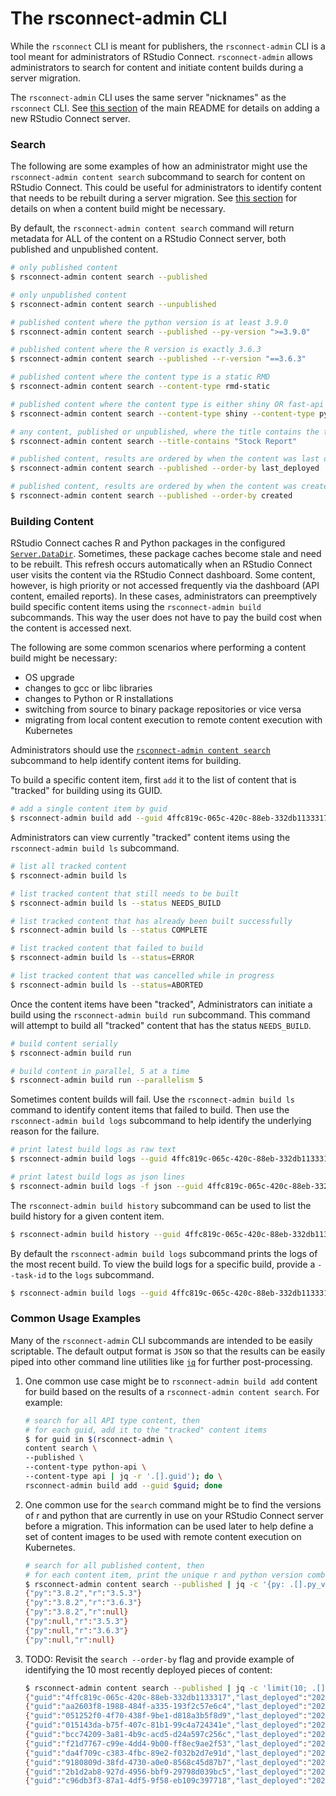 # The rsconnect-admin CLI

While the `rsconnect` CLI is meant for publishers, the `rsconnect-admin` CLI is
a tool meant for administrators of RStudio Connect.  `rsconnect-admin` allows administrators
to search for content and initiate content builds during a server migration.

The `rsconnect-admin` CLI uses the same server "nicknames" as the `rsconnect` CLI.
See [this section](./README.md#managing-server-information) of the main README
for details on adding a new RStudio Connect server.


### Search

The following are some examples of how an administrator might use the
`rsconnect-admin content search` subcommand to search for content on RStudio Connect.
This could be useful for administrators to identify content that needs to be
rebuilt during a server migration. See [this section](#building-content) for details
on when a content build might be necessary.

By default, the `rsconnect-admin content search` command will return metadata for ALL
of the content on a RStudio Connect server, both published and unpublished content.

```bash
# only published content
$ rsconnect-admin content search --published

# only unpublished content
$ rsconnect-admin content search --unpublished

# published content where the python version is at least 3.9.0
$ rsconnect-admin content search --published --py-version ">=3.9.0"

# published content where the R version is exactly 3.6.3
$ rsconnect-admin content search --published --r-version "==3.6.3"

# published content where the content type is a static RMD
$ rsconnect-admin content search --content-type rmd-static

# published content where the content type is either shiny OR fast-api
$ rsconnect-admin content search --content-type shiny --content-type python-fastapi

# any content, published or unpublished, where the title contains the text "Stock Report"
$ rsconnect-admin content search --title-contains "Stock Report"

# published content, results are ordered by when the content was last deployed
$ rsconnect-admin content search --published --order-by last_deployed

# published content, results are ordered by when the content was created
$ rsconnect-admin content search --published --order-by created
```


### Building Content

RStudio Connect caches R and Python packages in the configured
[`Server.DataDir`](https://docs.rstudio.com/connect/admin/appendix/configuration/#Server.DataDir).
Sometimes, these package caches become stale and need to be rebuilt. This refresh
occurs automatically when an RStudio Connect user visits the content via the
RStudio Connect dashboard. Some content, however, is high priority or not accessed
frequently via the dashboard (API content, emailed reports). In these cases, administrators
can preemptively build specific content items using the `rsconnect-admin build` subcommands.
This way the user does not have to pay the build cost when the content is accessed next.

The following are some common scenarios where performing a content build might be necessary:

- OS upgrade
- changes to gcc or libc libraries
- changes to Python or R installations
- switching from source to binary package repositories or vice versa
- migrating from local content execution to remote content execution with Kubernetes

Administrators should use the [`rsconnect-admin content search`](#search) subcommand to help
identify content items for building.

To build a specific content item, first `add` it to the list of content that is
"tracked" for building using its GUID.

```bash
# add a single content item by guid
$ rsconnect-admin build add --guid 4ffc819c-065c-420c-88eb-332db1133317
```

Administrators can view currently "tracked" content items using the
`rsconnect-admin build ls` subcommand.

```bash
# list all tracked content
$ rsconnect-admin build ls

# list tracked content that still needs to be built
$ rsconnect-admin build ls --status NEEDS_BUILD

# list tracked content that has already been built successfully
$ rsconnect-admin build ls --status COMPLETE

# list tracked content that failed to build
$ rsconnect-admin build ls --status=ERROR

# list tracked content that was cancelled while in progress
$ rsconnect-admin build ls --status=ABORTED
```

Once the content items have been "tracked", Administrators can initiate a build
using the `rsconnect-admin build run` subcommand. This command will attempt to
build all "tracked" content that has the status `NEEDS_BUILD`.

```bash
# build content serially
$ rsconnect-admin build run

# build content in parallel, 5 at a time
$ rsconnect-admin build run --parallelism 5
```

Sometimes content builds will fail. Use the `rsconnect-admin build ls` command
to identify content items that failed to build. Then use the `rsconnect-admin build logs`
subcommand to help identify the underlying reason for the failure.

```bash
# print latest build logs as raw text
$ rsconnect-admin build logs --guid 4ffc819c-065c-420c-88eb-332db1133317

# print latest build logs as json lines
$ rsconnect-admin build logs -f json --guid 4ffc819c-065c-420c-88eb-332db1133317
```

The `rsconnect-admin build history` subcommand can be used to list the build
history for a given content item.

```bash
$ rsconnect-admin build history --guid 4ffc819c-065c-420c-88eb-332db1133317
```

By default the `rsconnect-admin build logs` subcommand prints the logs of the
most recent build. To view the build logs for a specific build, provide a
`--task-id` to the `logs` subcommand.

```bash
$ rsconnect-admin build logs --guid 4ffc819c-065c-420c-88eb-332db1133317 --task-id GoTVLYxWkbvCo2bN
```


### Common Usage Examples

Many of the `rsconnect-admin` CLI subcommands are intended to be easily scriptable.
The default output format is `JSON` so that the results can be easily piped into
other command line utilities like [`jq`](https://stedolan.github.io/jq/)
for further post-processing.

1.  One common use case might be to `rsconnect-admin build add` content for build
    based on the results of a `rsconnect-admin content search`. For example:

    ```bash
    # search for all API type content, then
    # for each guid, add it to the "tracked" content items
    $ for guid in $(rsconnect-admin \
    content search \
    --published \
    --content-type python-api \
    --content-type api | jq -r '.[].guid'); do \
    rsconnect-admin build add --guid $guid; done
    ```


2.  One common use for the `search` command might be to find the versions of
    r and python that are currently in use on your RStudio Connect server before a migration.
    This information can be used later to help define a set of content images
    to be used with remote content execution on Kubernetes.

    ```bash
    # search for all published content, then
    # for each content item, print the unique r and python version combinations
    $ rsconnect-admin content search --published | jq -c '{py: .[].py_version, r: .[].r_version}' | sort | uniq
    {"py":"3.8.2","r":"3.5.3"}
    {"py":"3.8.2","r":"3.6.3"}
    {"py":"3.8.2","r":null}
    {"py":null,"r":"3.5.3"}
    {"py":null,"r":"3.6.3"}
    {"py":null,"r":null}
    ```

3.  TODO: Revisit the `search --order-by` flag and provide example of identifying
    the 10 most recently deployed pieces of content:

    ```bash
    $ rsconnect-admin content search --published | jq -c 'limit(10; .[]) | { guid: .guid, last_deployed: .last_deployed_time }'
    {"guid":"4ffc819c-065c-420c-88eb-332db1133317","last_deployed":"2021-12-02T18:09:11Z"}
    {"guid":"aa2603f8-1988-484f-a335-193f2c57e6c4","last_deployed":"2021-12-01T20:56:07Z"}
    {"guid":"051252f0-4f70-438f-9be1-d818a3b5f8d9","last_deployed":"2021-12-01T20:37:01Z"}
    {"guid":"015143da-b75f-407c-81b1-99c4a724341e","last_deployed":"2021-11-30T16:56:21Z"}
    {"guid":"bcc74209-3a81-4b9c-acd5-d24a597c256c","last_deployed":"2021-11-30T15:51:07Z"}
    {"guid":"f21d7767-c99e-4dd4-9b00-ff8ec9ae2f53","last_deployed":"2021-11-23T18:46:28Z"}
    {"guid":"da4f709c-c383-4fbc-89e2-f032b2d7e91d","last_deployed":"2021-11-23T18:46:28Z"}
    {"guid":"9180809d-38fd-4730-a0e0-8568c45d87b7","last_deployed":"2021-11-23T15:16:19Z"}
    {"guid":"2b1d2ab8-927d-4956-bbf9-29798d039bc5","last_deployed":"2021-11-22T18:33:17Z"}
    {"guid":"c96db3f3-87a1-4df5-9f58-eb109c397718","last_deployed":"2021-11-19T20:25:33Z"}
    ```
